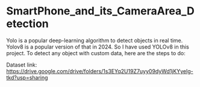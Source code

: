 # SmartPhone_and_its_CameraArea_Detection
Yolo is a popular deep-learning algorithm to detect objects in real time. Yolov8 is a popular version of that in 2024. So I have used YOLOv8 in this project. To detect any object with custom data, here are the steps to do:

Dataset link: https://drive.google.com/drive/folders/1s3EYq2U19Z7uyy09dyWd1jKYyelg-tkd?usp=sharing
